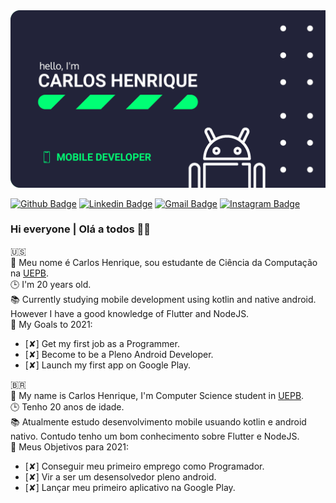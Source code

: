<img src="https://github.com/carlos-hns/carlos-hns/blob/main/Banner.png" alt="My Banner"/>

[![Github Badge](https://img.shields.io/badge/-Github-000?style=flat-square&logo=Github&logoColor=white&link=https://github.com/carlos-hns)](https://github.com/carlos-hns)
[![Linkedin Badge](https://img.shields.io/badge/-LinkedIn-blue?style=flat-square&logo=Linkedin&logoColor=white&link=https://www.linkedin.com/in/carlos-hns/)](https://www.linkedin.com/in/carlos-hns/)
[![Gmail Badge](https://img.shields.io/badge/-carloshenriquend.santos@gmail.com-c14438?style=flat-square&logo=Gmail&logoColor=white&link=mailto:carloshenriquend.santos@gmail.com)](mailto:carloshenriquend.santos@gmail.com)
[![Instagram Badge](https://img.shields.io/badge/-Instagram-e4405f?style=flat-square&logo=instagram&logoColor=white&link=https://www.instagram.com/carlosdev__/)](https://www.instagram.com/carlosdev__/)

### Hi everyone | Olá a todos 🐼🖤

🇺🇸 <br/>
🧑 Meu nome é Carlos Henrique, sou estudante de Ciência da Computação na [UEPB](http://www.uepb.edu.br/). <br/>
🕒 I'm 20 years old. <br/>
📚 Currently studying mobile development using kotlin and native android. However I have a good knowledge of Flutter and NodeJS. <br/>
🦊 My Goals to 2021: <br/>

- [✘] Get my first job as a Programmer.
- [✘] Become to be a Pleno Android Developer.
- [✘] Launch my first app on Google Play.

🇧🇷  <br/>
🧑 My name is Carlos Henrique, I'm Computer Science student in [UEPB](http://www.uepb.edu.br/). <br/>
🕒 Tenho 20 anos de idade. <br/>
📚 Atualmente estudo desenvolvimento mobile usuando kotlin e android nativo. Contudo tenho um bom conhecimento sobre Flutter e NodeJS. <br/>
🦊 Meus Objetivos para 2021: <br/>

- [✘] Conseguir meu primeiro emprego como Programador.
- [✘] Vir a ser um desensolvedor pleno android.
- [✘] Lançar meu primeiro aplicativo na Google Play.
